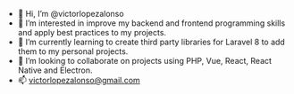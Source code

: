 - 👋 Hi, I’m @victorlopezalonso
- 👀 I’m interested in improve my backend and frontend programming skills and apply best practices to my projects.
- 🌱 I’m currently learning to create third party libraries for Laravel 8 to add them to my personal projects.
- 💞️ I’m looking to collaborate on projects using PHP, Vue, React, React Native and Electron.
- 📫 victorlopezalonso@gmail.com

<!---
victorlopezalonso/victorlopezalonso is a ✨ special ✨ repository because its `README.md` (this file) appears on your GitHub profile.
You can click the Preview link to take a look at your changes.
--->
